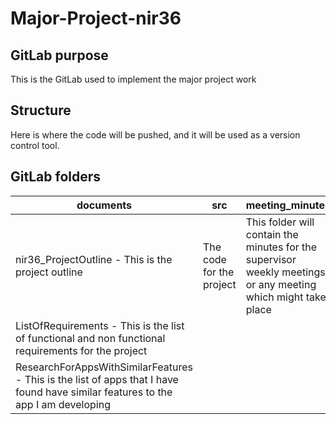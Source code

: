 # Major-Project-nir36



## GitLab purpose

This is the GitLab used to implement the major project work


## Structure

Here is where the code will be pushed, and it will be used as a version control tool.

## GitLab folders

| documents  | src | meeting_minutes |
| ------------- | ------------- | ------------- |
| nir36_ProjectOutline - This is the project outline  | The code for the project  | This folder will contain the minutes for the supervisor weekly meetings, or any meeting which might take place |
| ListOfRequirements - This is the list of functional and non functional requirements for the project |
| ResearchForAppsWithSimilarFeatures - This is the list of apps that I have found have similar features to the app I am developing |